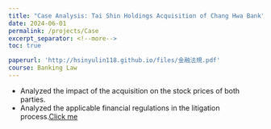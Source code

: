 ```yaml
---
title: "Case Analysis: Tai Shin Holdings Acquisition of Chang Hwa Bank"
date: 2024-06-01
permalink: /projects/Case
excerpt_separator: <!--more-->
toc: true

paperurl: 'http://hsinyulin118.github.io/files/金融法規.pdf'
course: Banking Law
---
```




<!-- ---
title: "A Bridge-based Compression Algorithm for Topological Quantum Circuits [DAC 2021] [TCAD 2022]"
collection: Quantum-related
type: "Quantum-related"
permalink: /projects/bridge
venue: "Electronic Design Automation Lab (Prof. Yao-Wen Chang)"
date: 2019-11-01
location: "National Taiwan University, Taiwan"
--- -->

* Analyzed the impact of the acquisition on the stock prices of both parties.
* Analyzed the applicable financial regulations in the litigation process.[Click me](http://hsinyulin118.github.io/files/金融法規.pdf)
<!--more-->

<!-- [More information here]() -->



